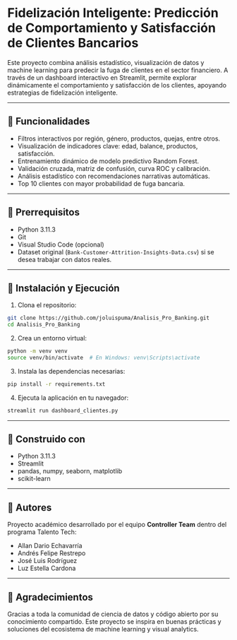 # Fidelización Inteligente: Predicción de Comportamiento y Satisfacción de Clientes Bancarios

Este proyecto combina análisis estadístico, visualización de datos y machine learning para predecir la fuga de clientes en el sector financiero. A través de un dashboard interactivo en Streamlit, permite explorar dinámicamente el comportamiento y satisfacción de los clientes, apoyando estrategias de fidelización inteligente.

---

## 🚀 Funcionalidades

- Filtros interactivos por región, género, productos, quejas, entre otros.
- Visualización de indicadores clave: edad, balance, productos, satisfacción.
- Entrenamiento dinámico de modelo predictivo Random Forest.
- Validación cruzada, matriz de confusión, curva ROC y calibración.
- Análisis estadístico con recomendaciones narrativas automáticas.
- Top 10 clientes con mayor probabilidad de fuga bancaria.

---

## 🧰 Prerrequisitos

- Python 3.11.3
- Git
- Visual Studio Code (opcional)
- Dataset original (`Bank-Customer-Attrition-Insights-Data.csv`) si se desea trabajar con datos reales.

---

## 🧪 Instalación y Ejecución

1. Clona el repositorio:

```bash
git clone https://github.com/joluispuma/Analisis_Pro_Banking.git
cd Analisis_Pro_Banking
```

2. Crea un entorno virtual:

```bash
python -m venv venv
source venv/bin/activate  # En Windows: venv\Scripts\activate
```

3. Instala las dependencias necesarias:

```bash
pip install -r requirements.txt
```

4. Ejecuta la aplicación en tu navegador:

```bash
streamlit run dashboard_clientes.py
```

---

## 🧱 Construido con

- Python 3.11.3
- Streamlit
- pandas, numpy, seaborn, matplotlib
- scikit-learn

---

## 👥 Autores

Proyecto académico desarrollado por el equipo **Controller Team** dentro del programa Talento Tech:

- Allan Dario Echavarría  
- Andrés Felipe Restrepo  
- José Luis Rodríguez  
- Luz Estella Cardona  

---

## 🙏 Agradecimientos

Gracias a toda la comunidad de ciencia de datos y código abierto por su conocimiento compartido. Este proyecto se inspira en buenas prácticas y soluciones del ecosistema de machine learning y visual analytics.

